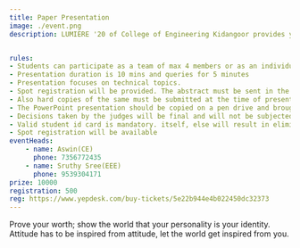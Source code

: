 ```yaml
---
title: Paper Presentation
image: ./event.png
description: LUMIERE '20 of College of Engineering Kidangoor provides you an opportunity for showcasing your innovative ideas......


rules: 
- Students can participate as a team of max 4 members or as an individual.
- Presentation duration is 10 mins and queries for 5 minutes
- Presentation focuses on technical topics.
- Spot registration will be provided. The abstract must be sent in the prescribed format during online registration to iamaswinkrishna47@gmail.com
- Also hard copies of the same must be submitted at the time of presentation.
- The PowerPoint presentation should be copied on a pen drive and brought.
- Decisions taken by the judges will be final and will not be subjected to any further discussions.
- Valid student id card is mandatory. itself, else will result in elimination. 
- Spot registration will be available
eventHeads:
    - name: Aswin(CE)
      phone: 7356772435
    - name: Sruthy Sree(EEE)
      phone: 9539304171
prize: 10000
registration: 500
reg: https://www.yepdesk.com/buy-tickets/5e22b944e4b022450dc32373
---
```


Prove your worth; show the world that your personality is your identity. Attitude has to be inspired from attitude, let the world get inspired from you.
